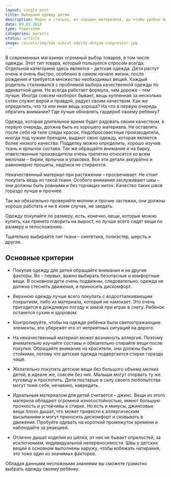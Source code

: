 ```yaml
---
layout: single-post
title: Выбираем одежду детям
description: Модно и стильно, из хороших материалов, да чтобы удобно было.
date: 09.03.2018
type: Родителям
categories: parents
status: article
image: /assets/img/kak-vubrat-odejdy-detyam-compressor.jpg
---
```


<div class="post-block">

В современных магазинах огромный выбор товаров, в том числе одежды. Этот тип товара, который пользуется спросом всегда. Отдельной категорией здесь является – детская одежда. Дети растут очень и очень быстро, особенно в самом начале жизни, после рождения и требуется множество необходимых вещей. Каждый родитель сталкивался с проблемой выбора качественной одежды по адекватной цене. Не всегда работает формула, чем дороже – тем лучше. Иногда совсем наоборот бывает, вещь купленная за несколько сотен служит верой и правдой, радует своим качеством. Как же определить, что та или иная вещь хороша? На что в первую очередь обратить внимание? Где лучше обновлять гардероб своему ребёнку?

Одежда, которая длительное время будет радовать своим качеством, в первую очередь, должна быть из хорошего материала. Не оставлять после себя на теле следы красок. Недобросовестные производители, иногда под чужим брендом, выдают свою одежду, которая является более низкого качества. Подделку можно определить, хорошо изучив ткань и ярлычок состава. Так же обращайте внимание и на бирку, ответственные производители очень трепетно относятся ко всем мелочам – бирки, ярлычки и упаковка. Все эти детали аккуратно и равномерно прошиты, надписи не стираются.

Некачественный материал при растяжении – просвечивает. Не стоит покупать вещь из такой ткани. Особого внимания заслуживают швы – они должны быть ровными и без торчащих ниток. Качество таких швов гораздо лучше и прочнее.

Так же обязательно проверяйте молнии и прочие застежки, они должны хорошо работать и ни в коем случае, не заедать.

Одежду покупайте по размеру, есть, конечно, вещи, которые можно купить, как принято говорить на вырост, но лучше всего сидят вещи по размеру и телосложению.

Тщательно выбирайте тип ткани – синтетика, полиэстер, шерсть и другие.

</div><!-- /.post-block -->

<div class="post-block">

## Основные критерии

- Покупая одежду для детей обращайте внимания и на другие факторы. Во – первых, важно выбирать безопасные и комфортные вещи. В основном дети очень подвижны, следовательно, одежда не должна стеснять движения, и приносить дискомфорт.

- Верхнюю одежду лучше всего покупать с водоотталкивающим покрытием, либо из материала, который не намокает. Это очень пригодится в дождливую погоду и зимой при играх в снегу. Ребёнок останется сухим и здоровом.

- Контролируйте, чтобы на одежде ребёнка были светоотражающие элементы, это убережёт его от неприятных ситуаций на дороге.

- На некачественный материал может возникнуть аллергия. Поэтому внимательно изучайте составы и обязательно стирайте вещи после покупки. Обращайте внимание на красители, они должны быть стойкими, потому что детская одежда подвергается стирке гораздо чаще.

- Желательно покупать детские вещи без большого объема мелких детей, в идеале же, совсем без них. Малыши могут оторвать ту же пуговицу и проглотить. Дети постарше в силу своего любопытства могут тоже себе, нечаянно, навредить.

- Идеальным материалом для детей считается – джинс. Вещи из этого материла обладают огромной износостойкостью, имеют большую прочность и устойчивы к стирке. Но есть и минусы, джинсовые вещи плохо дышат, что может привести к аллергическим высыпаниям и могут приносить дискомфорт и сковывать в движения. Пробуйте одевать на короткий промежуток времени и наблюдайте за реакцией.

- Отлично дышат изделия из шёлка, от них не бывает опрелостей, за исключением, индивидуальной непереносимости. Швы у детских вещей в основном выполнены наружу, чтобы избежать натирания, это тоже один из значимых факторов.

Обладая данными несложными знаниями вы сможете грамотно выбрать одежду своему ребёнку.

</div><!-- /.post-block -->